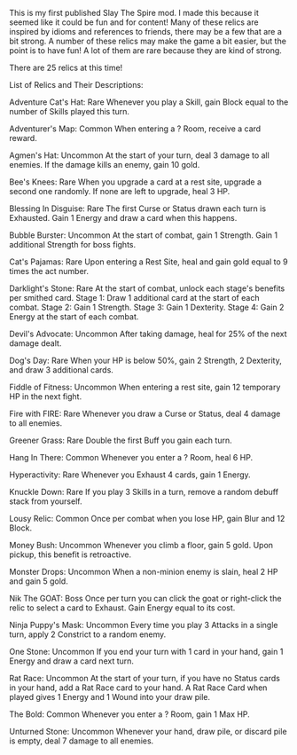 This is my first published Slay The Spire mod. I made this because it seemed like it could be fun and for content! Many of these relics are inspired by idioms and references to friends, there may be a few that are a bit strong. A number of these relics may make the game a bit easier, but the point is to have fun! A lot of them are rare because they are kind of strong.

There are 25 relics at this time!

List of Relics and Their Descriptions:

Adventure Cat's Hat: Rare
Whenever you play a Skill, gain Block equal to the number of Skills played this turn.

Adventurer's Map: Common
When entering a ? Room, receive a card reward.

Agmen's Hat: Uncommon
At the start of your turn, deal 3 damage to all enemies. If the damage kills an enemy, gain 10 gold.

Bee's Knees: Rare
When you upgrade a card at a rest site, upgrade a second one randomly. If none are left to upgrade, heal 3 HP.

Blessing In Disguise: Rare
The first Curse or Status drawn each turn is Exhausted. Gain 1 Energy and draw a card when this happens.

Bubble Burster: Uncommon
At the start of combat, gain 1 Strength. Gain 1 additional Strength for boss fights.

Cat's Pajamas: Rare
Upon entering a Rest Site, heal and gain gold equal to 9 times the act number.

Darklight's Stone: Rare
At the start of combat, unlock each stage's benefits per smithed card.
Stage 1: Draw 1 additional card at the start of each combat.
Stage 2: Gain 1 Strength.
Stage 3: Gain 1 Dexterity.
Stage 4: Gain 2 Energy at the start of each combat.

Devil's Advocate: Uncommon
After taking damage, heal for 25% of the next damage dealt.

Dog's Day: Rare
When your HP is below 50%, gain 2 Strength, 2 Dexterity, and draw 3 additional cards.

Fiddle of Fitness: Uncommon
When entering a rest site, gain 12 temporary HP in the next fight.

Fire with FIRE: Rare
Whenever you draw a Curse or Status, deal 4 damage to all enemies.

Greener Grass: Rare
Double the first Buff you gain each turn.

Hang In There: Common
Whenever you enter a ? Room, heal 6 HP.

Hyperactivity: Rare
Whenever you Exhaust 4 cards, gain 1 Energy.

Knuckle Down: Rare
If you play 3 Skills in a turn, remove a random debuff stack from yourself.

Lousy Relic: Common
Once per combat when you lose HP, gain Blur and 12 Block.

Money Bush: Uncommon
Whenever you climb a floor, gain 5 gold. Upon pickup, this benefit is retroactive.

Monster Drops: Uncommon
When a non-minion enemy is slain, heal 2 HP and gain 5 gold.

Nik The GOAT: Boss
Once per turn you can click the goat or right-click the relic to select a card to Exhaust. Gain Energy equal to its cost.

Ninja Puppy's Mask: Uncommon
Every time you play 3 Attacks in a single turn, apply 2 Constrict to a random enemy.

One Stone: Uncommon
If you end your turn with 1 card in your hand, gain 1 Energy and draw a card next turn.

Rat Race: Uncommon
At the start of your turn, if you have no Status cards in your hand, add a Rat Race card to your hand. A Rat Race Card when played gives 1 Energy and 1 Wound into your draw pile.

The Bold: Common
Whenever you enter a ? Room, gain 1 Max HP.

Unturned Stone: Uncommon
Whenever your hand, draw pile, or discard pile is empty, deal 7 damage to all enemies.
